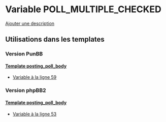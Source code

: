 # Variable POLL_MULTIPLE_CHECKED
[Ajouter une description](https://fa-tvars.appspot.com/var/POLL_MULTIPLE_CHECKED)

## Utilisations dans les templates

### Version PunBB

#### [Template posting_poll_body](punbb/posting_poll_body.md)
* [Variable &agrave; la ligne 59](../punbb/posting_poll_body.tpl#L59)

### Version phpBB2

#### [Template posting_poll_body](subsilver/posting_poll_body.md)
* [Variable &agrave; la ligne 53](../subsilver/posting_poll_body.tpl#L53)